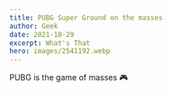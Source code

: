 ```yaml
---
title: PUBG Super Ground on the masses
author: Geek
date: 2021-10-29
excerpt: What's That
hero: images/2541192.webp
---
```

PUBG is the game of masses 🎮
